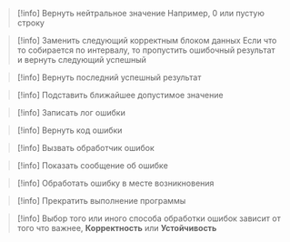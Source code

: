 >[!info] Вернуть нейтральное значение
>Например, 0 или пустую строку

>[!info] Заменить следующий корректным блоком данных
>Если что то собирается по интервалу, то пропустить ошибочный результат и вернуть следующий успешный

>[!info] Вернуть последний успешный результат

>[!info] Подставить ближайшее допустимое значение

>[!info] Записать лог ошибки

>[!info] Вернуть код ошибки

>[!info] Вызвать обработчик ошибок

>[!info] Показать сообщение об ошибке

>[!info] Обработать ошибку в месте возникновения

>[!info] Прекратить выполнение программы

>[!info] Выбор того или иного способа обработки ошибок зависит от того что важнее, **Корректность** или **Устойчивость**